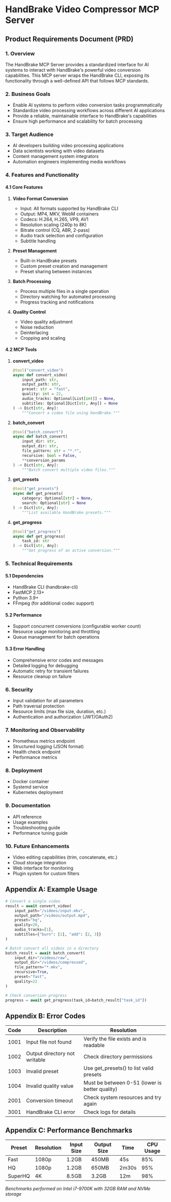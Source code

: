 # HandBrake Video Compressor MCP Server

## Product Requirements Document (PRD)

### 1. Overview

The HandBrake MCP Server provides a standardized interface for AI systems to interact with HandBrake's powerful video conversion capabilities. This MCP server wraps the HandBrake CLI, exposing its functionality through a well-defined API that follows MCP standards.

### 2. Business Goals

- Enable AI systems to perform video conversion tasks programmatically
- Standardize video processing workflows across different AI applications
- Provide a reliable, maintainable interface to HandBrake's capabilities
- Ensure high performance and scalability for batch processing

### 3. Target Audience

- AI developers building video processing applications
- Data scientists working with video datasets
- Content management system integrators
- Automation engineers implementing media workflows

### 4. Features and Functionality

#### 4.1 Core Features

1. **Video Format Conversion**
   - Input: All formats supported by HandBrake CLI
   - Output: MP4, MKV, WebM containers
   - Codecs: H.264, H.265, VP9, AV1
   - Resolution scaling (240p to 8K)
   - Bitrate control (CQ, ABR, 2-pass)
   - Audio track selection and configuration
   - Subtitle handling

2. **Preset Management**
   - Built-in HandBrake presets
   - Custom preset creation and management
   - Preset sharing between instances

3. **Batch Processing**
   - Process multiple files in a single operation
   - Directory watching for automated processing
   - Progress tracking and notifications

4. **Quality Control**
   - Video quality adjustment
   - Noise reduction
   - Deinterlacing
   - Cropping and scaling

#### 4.2 MCP Tools

1. **convert_video**
   ```python
   @tool("convert_video")
   async def convert_video(
       input_path: str,
       output_path: str,
       preset: str = "fast",
       quality: int = 22,
       audio_tracks: Optional[List[int]] = None,
       subtitles: Optional[Dict[str, Any]] = None
   ) -> Dict[str, Any]:
       """Convert a video file using HandBrake."""
   ```

2. **batch_convert**
   ```python
   @tool("batch_convert")
   async def batch_convert(
       input_dir: str,
       output_dir: str,
       file_pattern: str = "*.*",
       recursive: bool = False,
       **conversion_params
   ) -> Dict[str, Any]:
       """Batch convert multiple video files."""
   ```

3. **get_presets**
   ```python
   @tool("get_presets")
   async def get_presets(
       category: Optional[str] = None,
       search: Optional[str] = None
   ) -> Dict[str, Any]:
       """List available HandBrake presets."""
   ```

4. **get_progress**
   ```python
   @tool("get_progress")
   async def get_progress(
       task_id: str
   ) -> Dict[str, Any]:
       """Get progress of an active conversion."""
   ```

### 5. Technical Requirements

#### 5.1 Dependencies

- HandBrake CLI (handbrake-cli)
- FastMCP 2.13+
- Python 3.9+
- FFmpeg (for additional codec support)

#### 5.2 Performance

- Support concurrent conversions (configurable worker count)
- Resource usage monitoring and throttling
- Queue management for batch operations

#### 5.3 Error Handling

- Comprehensive error codes and messages
- Detailed logging for debugging
- Automatic retry for transient failures
- Resource cleanup on failure

### 6. Security

- Input validation for all parameters
- Path traversal protection
- Resource limits (max file size, duration, etc.)
- Authentication and authorization (JWT/OAuth2)

### 7. Monitoring and Observability

- Prometheus metrics endpoint
- Structured logging (JSON format)
- Health check endpoint
- Performance metrics

### 8. Deployment

- Docker container
- Systemd service
- Kubernetes deployment

### 9. Documentation

- API reference
- Usage examples
- Troubleshooting guide
- Performance tuning guide

### 10. Future Enhancements

- Video editing capabilities (trim, concatenate, etc.)
- Cloud storage integration
- Web interface for monitoring
- Plugin system for custom filters

## Appendix A: Example Usage

```python
# Convert a single video
result = await convert_video(
    input_path="/videos/input.mkv",
    output_path="/videos/output.mp4",
    preset="hq",
    quality=20,
    audio_tracks=[1],
    subtitles={"burn": [1], "add": [2, 3]}
)

# Batch convert all videos in a directory
batch_result = await batch_convert(
    input_dir="/videos/raw",
    output_dir="/videos/compressed",
    file_pattern="*.mkv",
    recursive=True,
    preset="fast",
    quality=22
)

# Check conversion progress
progress = await get_progress(task_id=batch_result["task_id"])
```

## Appendix B: Error Codes

| Code | Description | Resolution |
|------|-------------|------------|
| 1001 | Input file not found | Verify the file exists and is readable |
| 1002 | Output directory not writable | Check directory permissions |
| 1003 | Invalid preset | Use get_presets() to list valid presets |
| 1004 | Invalid quality value | Must be between 0-51 (lower is better quality) |
| 2001 | Conversion timeout | Check system resources and try again |
| 3001 | HandBrake CLI error | Check logs for details |

## Appendix C: Performance Benchmarks

| Preset | Resolution | Input Size | Output Size | Time | CPU Usage |
|--------|------------|------------|-------------|------|-----------|
| Fast   | 1080p      | 1.2GB      | 450MB       | 45s  | 85%       |
| HQ     | 1080p      | 1.2GB      | 650MB       | 2m30s| 95%       |
| SuperHQ| 4K         | 8.5GB      | 3.2GB       | 12m  | 98%       |

*Benchmarks performed on Intel i7-9700K with 32GB RAM and NVMe storage*
